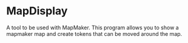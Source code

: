 # MapDisplay

A tool to be used with MapMaker. This program allows you to show a mapmaker map and create tokens that can be moved around the map.

